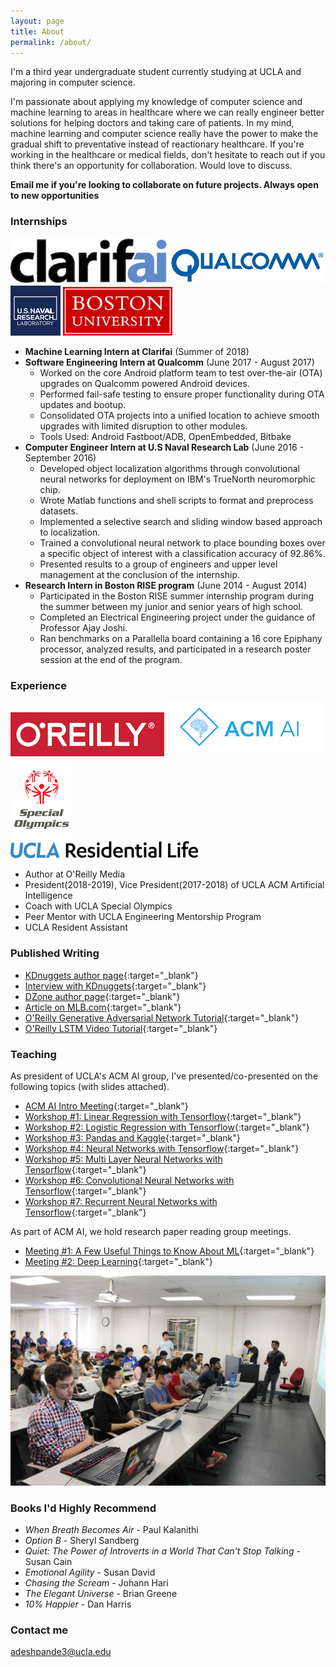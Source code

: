 ```yaml
---
layout: page
title: About
permalink: /about/
---
```


I'm a third year undergraduate student currently studying at UCLA and majoring in computer science. 

I'm passionate about applying my knowledge of computer science and machine learning to areas in healthcare where we can really engineer better solutions for helping doctors and taking care of patients. In my mind, machine learning and computer science really have the power to make the gradual shift to preventative instead of reactionary healthcare. If you're working in the healthcare or medical fields, don't hesitate to reach out if you think there's an opportunity for collaboration. Would love to discuss.

**Email me if you're looking to collaborate on future projects. Always open to new opportunities**

### Internships

<img src="/assets/clarifai.png" width="250">                    <img src="/assets/qualcomm.jpg" width="250">                     <img src="/assets/nrl.png" width="80">                     <img src="/assets/bu.gif" width="175">


* **Machine Learning Intern at Clarifai** (Summer of 2018) 
* **Software Engineering Intern at Qualcomm** (June 2017 - August 2017) 
  - Worked on the core Android platform team to test over-the-air (OTA) upgrades on Qualcomm powered Android devices.
  - Performed fail-safe testing to ensure proper functionality during OTA updates and bootup.
  - Consolidated OTA projects into a unified location to achieve smooth upgrades with limited disruption to other modules.  
  - Tools Used: Android Fastboot/ADB, OpenEmbedded, Bitbake
* **Computer Engineer Intern at U.S Naval Research Lab** (June 2016 - September 2016)
  - Developed object localization algorithms through convolutional neural networks for deployment on IBM's TrueNorth neuromorphic chip. 
  - Wrote Matlab functions and shell scripts to format and preprocess datasets.
  - Implemented a selective search and sliding window based approach to localization.
  - Trained a convolutional neural network to place bounding boxes over a specific object of interest with a classification accuracy of 92.86%.
  - Presented results to a group of engineers and upper level management at the conclusion of the internship.
* **Research Intern in Boston RISE program** (June 2014 - August 2014)
  - Participated in the Boston RISE summer internship program during the summer between my junior and senior years of high school.
  - Completed an Electrical Engineering project under the guidance of Professor Ajay Joshi.
  - Ran benchmarks on a Parallella board containing a 16 core Epiphany processor, analyzed results, and participated in a research poster session at the end of the program.

### Experience
<img src="/assets/oreily.png">                    <img src="/assets/acmai.png">                     <img src="/assets/specialo.jpg" >                                                                    
<img src="/assets/reslife.png" >

* Author at O'Reilly Media 
* President(2018-2019), Vice President(2017-2018) of UCLA ACM Artificial Intelligence
* Coach with UCLA Special Olympics 
* Peer Mentor with UCLA Engineering Mentorship Program 
* UCLA Resident Assistant  

### Published Writing

* [KDnuggets author page](http://www.kdnuggets.com/author/adit-deshpande){:target="_blank"}
* [Interview with KDnuggets](http://www.kdnuggets.com/2016/10/top-blogger-interview-adit-deshpande.html){:target="_blank"}
* [DZone author page](https://dzone.com/users/2843746/adeshpande3.html){:target="_blank"}
* [Article on MLB.com](http://m.mlb.com/news/article/56850942//){:target="_blank"}
* [O'Reilly Generative Adversarial Network Tutorial](https://www.oreilly.com/learning/generative-adversarial-networks-for-beginners){:target="_blank"}
* [O'Reilly LSTM Video Tutorial](https://www.oreilly.com/learning/perform-sentiment-analysis-with-lstms-using-tensorflow){:target="_blank"}

### Teaching

As president of UCLA's ACM AI group, I've presented/co-presented on the following topics (with slides attached).

* [ACM AI Intro Meeting](http://bit.ly/2xw2T18){:target="_blank"}
* [Workshop #1: Linear Regression with Tensorflow](http://bit.ly/2hj5epX){:target="_blank"}
* [Workshop #2: Logistic Regression with Tensorflow](http://bit.ly/2ybSdZW){:target="_blank"}
* [Workshop #3: Pandas and Kaggle](http://bit.ly/2zN49gV){:target="_blank"}
* [Workshop #4: Neural Networks with Tensorflow](http://bit.ly/2yqN2W9){:target="_blank"}
* [Workshop #5: Multi Layer Neural Networks with Tensorflow](http://bit.ly/2zwwgUM){:target="_blank"}
* [Workshop #6: Convolutional Neural Networks with Tensorflow](https://docs.google.com/presentation/d/12uEAa9Tpm660ggIVKtoPpyhVC_N41uVO5itMNsXA1Y8/edit?usp=sharing){:target="_blank"}
* [Workshop #7: Recurrent Neural Networks with Tensorflow](https://docs.google.com/presentation/d/1MmU6mNhX0fuOE_z02bTtiXlgslRYSljuaU2OMatM7bg/edit?usp=sharing){:target="_blank"}

As part of ACM AI, we hold research paper reading group meetings.

* [Meeting #1: A Few Useful Things to Know About ML](https://docs.google.com/presentation/d/1I2B0TLEWjffEXZva6OEw1mfU4FWZ5vSjBnfxFXmXl6g/edit?usp=sharing){:target="_blank"}
* [Meeting #2: Deep Learning](https://docs.google.com/presentation/d/12AthaGiN669pe_6fvGz0DPb9emsJJK20xbOWu2l2ixo/edit?usp=sharing){:target="_blank"}

<img src="/assets/Workshop.jpg">

### Books I'd Highly Recommend

* *When Breath Becomes Air* - Paul Kalanithi
* *Option B* - Sheryl Sandberg
* *Quiet: The Power of Introverts in a World That Can't Stop Talking* - Susan Cain
* *Emotional Agility* - Susan David
* *Chasing the Scream* - Johann Hari
* *The Elegant Universe* - Brian Greene
* *10% Happier* - Dan Harris

### Contact me

[adeshpande3@ucla.edu](mailto:adeshpande3@ucla.edu)
